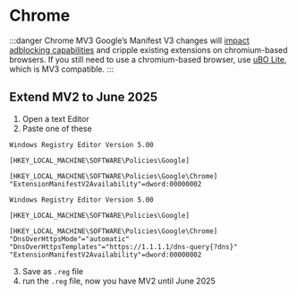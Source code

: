 # Chrome

:::danger Chrome MV3
Google’s Manifest V3 changes will [impact adblocking capabilities](https://www.eff.org/deeplinks/2021/12/chrome-users-beware-manifest-v3-deceitful-and-threatening) and cripple existing extensions on chromium-based browsers. If you still need to use a chromium-based browser, use [uBO Lite](https://github.com/uBlockOrigin/uBOL-home), which is MV3 compatible.
:::

## Extend MV2 to June 2025

1. Open a text Editor
2. Paste one of these

```
Windows Registry Editor Version 5.00

[HKEY_LOCAL_MACHINE\SOFTWARE\Policies\Google]

[HKEY_LOCAL_MACHINE\SOFTWARE\Policies\Google\Chrome]
"ExtensionManifestV2Availability"=dword:00000002

```

```
Windows Registry Editor Version 5.00

[HKEY_LOCAL_MACHINE\SOFTWARE\Policies\Google]

[HKEY_LOCAL_MACHINE\SOFTWARE\Policies\Google\Chrome]
"DnsOverHttpsMode"="automatic"
"DnsOverHttpsTemplates"="https://1.1.1.1/dns-query{?dns}"
"ExtensionManifestV2Availability"=dword:00000002

```
3. Save as `.reg` file
4. run the `.reg` file, now you have MV2 until June 2025